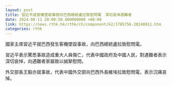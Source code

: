 ```yaml
---
layout: post
title: 習近平就客機墜毀事故向巴西總統盧拉致慰問電　深切哀悼遇難者
date: 2024-08-11 20:00:50.000000000 +08:00
link: https://news.rthk.hk/rthk/ch/component/k2/1765756-20240811.htm
categories: rthk
---
```


國家主席習近平就巴西發生客機墜毀事故，向巴西總統盧拉致慰問電。

習近平表示驚悉事故造成重大人員傷亡，代表中國政府及中國人民，對遇難者表示深切哀悼，向遇難者家屬致以誠摯慰問。

外交部長王毅亦就事故，代表中國外交部向巴西外長維埃拉致慰問電，表示沉痛哀悼。
